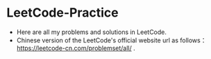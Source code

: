 # LeetCode-Practice
- Here are all my problems and solutions in LeetCode.
- Chinese version of the LeetCode's official website url as follows：https://leetcode-cn.com/problemset/all/ . 
